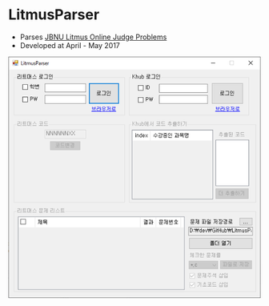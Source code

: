 # LitmusParser
* Parses [JBNU Litmus Online Judge Problems](http://litmus.jbnu.ac.kr/)
* Developed at April - May 2017

![LitmusParser.png](LitmusParser.png)